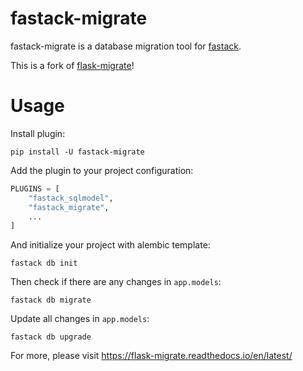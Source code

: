 # fastack-migrate

fastack-migrate is a database migration tool for [fastack](https://github.com/fastack-dev/fastack).

This is a fork of [flask-migrate](https://github.com/miguelgrinberg/Flask-Migrate)!

# Usage

Install plugin:

```
pip install -U fastack-migrate
```

Add the plugin to your project configuration:

```python
PLUGINS = [
    "fastack_sqlmodel",
    "fastack_migrate",
    ...
]
```

And initialize your project with alembic template:

```
fastack db init
```

Then check if there are any changes in ``app.models``:

```
fastack db migrate
```

Update all changes in ``app.models``:

```
fastack db upgrade
```

For more, please visit https://flask-migrate.readthedocs.io/en/latest/
